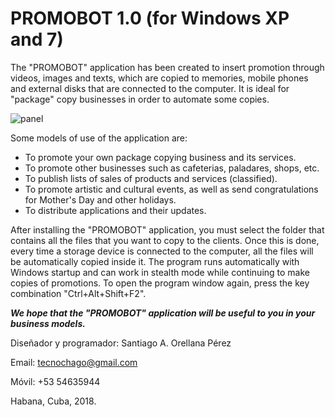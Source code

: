<H1>PROMOBOT 1.0 (for Windows XP and 7)</H1>

The "PROMOBOT" application has been created to insert promotion through videos, images and texts, which are copied to memories, mobile phones and external disks that are connected to the computer. It is ideal for "package" copy businesses in order to automate some copies. 

![panel](https://user-images.githubusercontent.com/59070402/151725191-04e1db99-6ca5-4a93-902c-46e5ffb20dbb.png)

Some models of use of the application are:

- To promote your own package copying business and its services.
- To promote other businesses such as cafeterias, paladares, shops, etc.
- To publish lists of sales of products and services (classified).
- To promote artistic and cultural events, as well as send congratulations for Mother's Day and other holidays.
- To distribute applications and their updates.

After installing the "PROMOBOT" application, you must select the folder that contains all the files that you want to copy to the clients. Once this is done, every time a storage device is connected to the computer, all the files will be automatically copied inside it.
The program runs automatically with Windows startup and can work in stealth mode while continuing to make copies of promotions. To open the program window again, press the key combination "Ctrl+Alt+Shift+F2".

<b><i>We hope that the "PROMOBOT" application will be useful to you in your business models.</i></b>

Diseñador y programador: Santiago A. Orellana Pérez

Email: tecnochago@gmail.com

Móvil: +53 54635944

Habana, Cuba, 2018.
